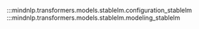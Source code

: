 :::mindnlp.transformers.models.stablelm.configuration_stablelm
:::mindnlp.transformers.models.stablelm.modeling_stablelm